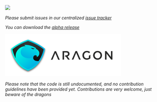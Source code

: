 <img src="https://aragon.chat/badge.svg">

*Please submit issues in our centralized [issue tracker](http://github.com/aragon/issues/issues)*

*You can download the [alpha release](http://github.com/aragon/releases)*

<img src="https://github.com/aragonone/issues/blob/master/logo.png" width="75%"/>

_Please note that the code is still undocumented, and no contribution guidelines have been provided yet. Contributions are very welcome, just beware of the dragons_
